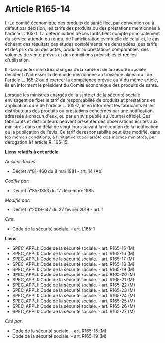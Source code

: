 # Article R165-14

I.-Le comité économique des produits de santé fixe, par convention ou à défaut par décision, les tarifs des produits ou des
prestations mentionnés à l'article L. 165-1. La détermination de ces tarifs tient compte principalement du service attendu ou
rendu, de l'amélioration éventuelle de celui-ci, le cas échéant des résultats des études complémentaires demandées, des
tarifs et des prix du ou des actes, produits ou prestations comparables, des volumes de vente prévus et des conditions
prévisibles et réelles d'utilisation.

II.-Lorsque les ministres chargés de la santé et de la sécurité sociale décident d'adresser la demande mentionnée au
troisième alinéa du I de l'article L. 165-2 ou d'exercer la compétence prévue au V du même article, ils en informent le
président du Comité économique des produits de santé.

Lorsque les ministres chargés de la santé et de la sécurité sociale envisagent de fixer le tarif de responsabilité de
produits et prestations en application du V de l'article L. 165-2, ils en informent les fabricants et les distributeurs des
produits ou prestations concernés par une notification, adressée à chacun d'eux, ou par un avis publié au Journal officiel.
Ces fabricants et distributeurs peuvent présenter des observations écrites aux ministres dans un délai de vingt jours suivant
la réception de la notification ou la publication de l'avis. Ce tarif de responsabilité peut être modifié, dans les mêmes
conditions, à l'initiative et par arrêté des mêmes ministres, par dérogation à l'article R. 165-15.

**Liens relatifs à cet article**

_Anciens textes_:

  - Décret n°81-460 du 8 mai 1981 - art. 14 (Ab)

_Codifié par_:

  - Décret n°85-1353 du 17 décembre 1985

_Modifié par_:

  - Décret n°2019-147 du 27 février 2019 - art. 1

_Cite_:

  - Code de la sécurité sociale. - art. L165-1

**Liens**:

  - SPEC_APPLI: Code de la sécurité sociale. - art. R165-15 (M)
  - SPEC_APPLI: Code de la sécurité sociale. - art. R165-16 (M)
  - SPEC_APPLI: Code de la sécurité sociale. - art. R165-17 (M)
  - SPEC_APPLI: Code de la sécurité sociale. - art. R165-18 (M)
  - SPEC_APPLI: Code de la sécurité sociale. - art. R165-19 (M)
  - SPEC_APPLI: Code de la sécurité sociale. - art. R165-20 (M)
  - SPEC_APPLI: Code de la sécurité sociale. - art. R165-21 (M)
  - SPEC_APPLI: Code de la sécurité sociale. - art. R165-22 (M)
  - SPEC_APPLI: Code de la sécurité sociale. - art. R165-23 (M)
  - SPEC_APPLI: Code de la sécurité sociale. - art. R165-24 (M)
  - SPEC_APPLI: Code de la sécurité sociale. - art. R165-25 (M)
  - SPEC_APPLI: Code de la sécurité sociale. - art. R165-26 (M)
  - SPEC_APPLI: Code de la sécurité sociale. - art. R165-27 (M)

_Cité par_:

  - Code de la sécurité sociale. - art. R165-15 (M)
  - Code de la sécurité sociale. - art. R165-19 (M)

